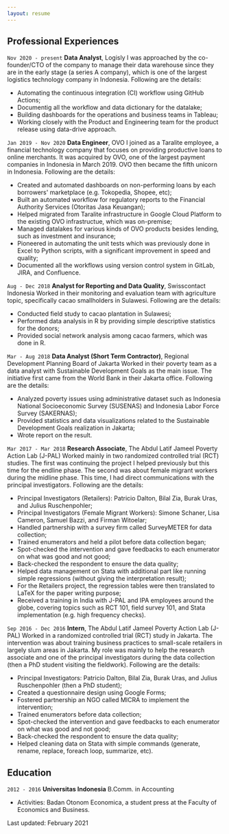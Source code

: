 ```yaml
---
layout: resume
---
```


## Professional Experiences
`Nov 2020 - present`
__Data Analyst__, Logisly
I was approached by the co-founder/CTO of the company to manage their data warehouse since they are in the early stage (a series A company), which is one of the largest logistics technology company in Indonesia. Following are the details:
- Automating the continuous integration (CI) workflow using GitHub Actions;
- Documentig all the workflow and data dictionary for the datalake;
- Building dashboards for the operations and business teams in Tableau;
- Working closely with the Product and Engineering team for the product release using data-drive approach.

`Jan 2019 - Nov 2020`
__Data Engineer__, OVO
I joined as a Taralite employee, a financial technology company that focuses on providing productive loans to online merchants. It was acquired by OVO, one of the largest payment companies in Indonesia in March 2019. OVO then became the fifth unicorn in Indonesia. Following are the details:
- Created and automated dashboards on non-performing loans by each borrowers' marketplace (e.g. Tokopedia, Shopee, etc);
- Built an automated workflow for regulatory reports to the Financial Authority Services (Otoritas Jasa Keuangan);
- Helped migrated from Taralite infrastructure in Google Cloud Platform to the existing OVO infrastructue, which was on-premise;
- Managed datalakes for various kinds of OVO products besides lending, such as investment and insurance;
- Pioneered in automating the unit tests which was previously done in Excel to Python scripts, with a significant improvement in speed and quality;
- Documented all the workflows using version control system in GitLab, JIRA, and Confluence.

`Aug - Dec 2018`
__Analyst for Reporting and Data Quality__, Swisscontact Indonesia
Worked in their monitoring and evaluation team with agriculture topic, specifically cacao smallholders in Sulawesi. Following are the details:
- Conducted field study to cacao plantation in Sulawesi;
- Performed data analysis in R by providing simple descriptive statistics for the donors;
- Provided social network analysis among cacao farmers, which was done in R.

`Mar - Aug 2018`
__Data Analyst (Short Term Contractor)__, Regional Development Planning Board of Jakarta
Worked in their poverty team as a data analyst with Sustainable Development Goals as the main issue. The initiative first came from the World Bank in their Jakarta office. Following are the details:
- Analyzed poverty issues using administrative dataset such as Indonesia National Socioeconomic Survey (SUSENAS) and Indonesia Labor Force Survey (SAKERNAS);
- Provided statistics and data visualizations related to the Sustainable Development Goals realization in Jakarta;
- Wrote report on the result.

`Mar 2017 - Mar 2018`
__Research Associate__, The Abdul Latif Jameel Poverty Action Lab (J-PAL)
Worked mainly in two randomized controlled trial (RCT) studies. The first was continuing the project I helped previously but this time for the endline phase. The second was about female migrant workers during the midline phase. This time, I had direct communications with the principal investigators. Following are the details:
- Principal Investigators (Retailers): Patricio Dalton, Bilal Zia, Burak Uras, and Julius Ruschenpohler;
- Principal Investigators (Female Migrant Workers): Simone Schaner, Lisa Cameron, Samuel Bazzi, and Firman Witoelar;
- Handled partnership with a survey firm called SurveyMETER for data collection;
- Trained enumerators and held a pilot before data collection began;
- Spot-checked the intervention and gave feedbacks to each enumerator on what was good and not good;
- Back-checked the respondent to ensure the data quality;
- Helped data management on Stata with additional part like running simple regressions (without giving the interpretation result);
- For the Retailers project, the regression tables were then translated to LaTeX for the paper writing purpose;
- Received a training in India with J-PAL and IPA employees around the globe, covering topics such as RCT 101, field survey 101, and Stata implementation (e.g. high frequency checks).

`Sep 2016 - Dec 2016`
__Intern__, The Abdul Latif Jameel Poverty Action Lab (J-PAL)
Worked in a randomized controlled trial (RCT) study in Jakarta. The intervention was about training business practices to small-scale retailers in largely slum areas in Jakarta. My role was mainly to help the research associate and one of the principal investigators during the data collection (then a PhD student visiting the fieldwork). Following are the details:
- Principal Investigators: Patricio Dalton, Bilal Zia, Burak Uras, and Julius Ruschenpohler (then a PhD student);
- Created a questionnaire design using Google Forms;
- Fostered partnership an NGO called MICRA to implement the intervention;
- Trained enumerators before data collection;
- Spot-checked the intervention and gave feedbacks to each enumerator on what was good and not good;
- Back-checked the respondent to ensure the data quality;
- Helped cleaning data on Stata with simple commands (generate, rename, replace, foreach loop, summarize, etc).

## Education

`2012 - 2016`
__Universitas Indonesia__
B.Comm. in Accounting
- Activities: Badan Otonom Economica, a student press at the Faculty of Economics and Business.

Last updated: February 2021
